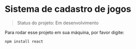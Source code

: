 # Sistema de cadastro de jogos

> Status do projeto: Em desenvolvimento

Para rodar esse projeto em sua máquina, por favor digite: 

```
npm install react
```
